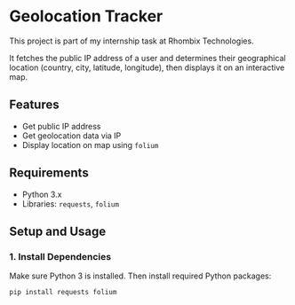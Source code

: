 # Geolocation Tracker

This project is part of my internship task at Rhombix Technologies.

It fetches the public IP address of a user and determines their geographical location (country, city, latitude, longitude), then displays it on an interactive map.

## Features
- Get public IP address
- Get geolocation data via IP
- Display location on map using `folium`

## Requirements
- Python 3.x
- Libraries: `requests`, `folium`

## Setup and Usage

### 1. Install Dependencies

Make sure Python 3 is installed. Then install required Python packages:

```bash
pip install requests folium

